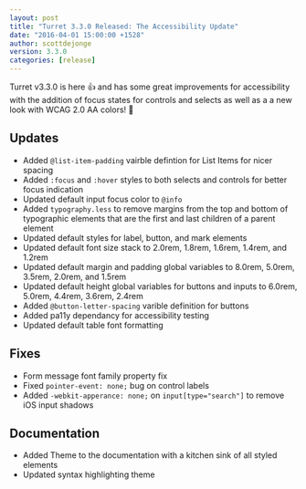 ```yaml
---
layout: post
title: "Turret 3.3.0 Released: The Accessibility Update"
date: "2016-04-01 15:00:00 +1528"
author: scottdejonge
version: 3.3.0
categories: [release]
---
```


Turret v3.3.0 is here 👍 and has some great improvements for accessibility with the addition of focus states for controls and selects as well as a a new look with WCAG 2.0 AA colors! 🎉

## Updates

* Added `@list-item-padding` vairble defintion for List Items for nicer spacing
* Added `:focus` and `:hover` styles to both selects and controls for better focus indication
* Updated default input focus color to `@info`
* Added `typography.less` to remove margins from the top and bottom of typographic elements that are the first and last children of a parent element
* Updated default styles for label, button, and mark elements
* Updated default font size stack to 2.0rem, 1.8rem, 1.6rem, 1.4rem, and 1.2rem
* Updated default margin and padding global variables to 8.0rem, 5.0rem, 3.5rem, 2.0rem, and 1.5rem
* Updated default height global variables for buttons and inputs to 6.0rem, 5.0rem, 4.4rem, 3.6rem, 2.4rem
* Added `@button-letter-spacing` varible definition for buttons
* Added pa11y dependancy for accessibility testing
* Updated default table font formatting

## Fixes

* Form message font family property fix
* Fixed `pointer-event: none;` bug on control labels
* Added `-webkit-apperance: none;` on `input[type="search"]` to remove iOS input shadows

## Documentation

* Added Theme to the documentation with a kitchen sink of all styled elements
* Updated syntax highlighting theme
